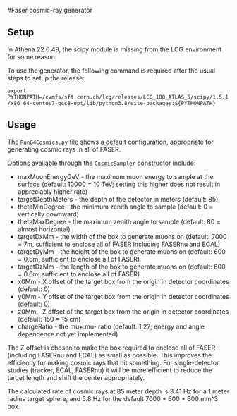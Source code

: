 #Faser cosmic-ray generator

## Setup

In Athena 22.0.49, the scipy module is missing from the LCG environment for some reason.

To use the generator, the following command is required after the usual steps to setup the release:

`export PYTHONPATH=/cvmfs/sft.cern.ch/lcg/releases/LCG_100_ATLAS_5/scipy/1.5.1/x86_64-centos7-gcc8-opt/lib/python3.8/site-packages:${PYTHONPATH}`

## Usage

The `RunG4Cosmics.py` file shows a default configuration, appropriate for generating cosmic rays in all of FASER.

Options available through the `CosmicSampler` constructor include:

* maxMuonEnergyGeV - the maximum muon energy to sample at the surface (default: 10000 = 10 TeV; setting this higher does not result in appreciably higher rate)
* targetDepthMeters - the depth of the detector in meters (default: 85)
* thetaMinDegree - the minimum zenith angle to sample (default: 0 = vertically downward)
* thetaMaxDegree - the maximum zenith angle to sample (default: 80 = almost horizontal)
* targetDxMm - the width of the box to generate muons on (default: 7000 = 7m, sufficient to enclose all of FASER including FASERnu and ECAL)
* targetDyMm - the height of the box to generate muons on (default: 600 = 0.6m, sufficient to enclose all of FASER)
* targetDzMm - the length of the box to generate muons on (default: 600 = 0.6m, sufficient to enclose all of FASER)
* x0Mm - X offset of the target box from the origin in detector coordinates (default: 0)
* y0Mm - Y offset of the target box from the origin in detector coordinates (default: 0)
* z0Mm - Z offset of the target box from the origin in detector coordinates (default: 150 = 15 cm)
* chargeRatio - the mu+:mu- ratio (default: 1.27; energy and angle dependence not yet implemented)

The Z offset is chosen to make the box required to enclose all of FASER (including FASERnu and ECAL) as small as possible.  This improves the efficiency for making cosmic rays that hit something.  For single-detector studies (tracker, ECAL, FASERnu) it will be more efficient to reduce the target length and shift the center appropriately.

The calculated rate of cosmic rays at 85 meter depth is 3.41 Hz for a 1 meter radius target sphere, and 5.8 Hz for the default 7000 * 600 * 600 mm^3 box.
